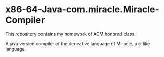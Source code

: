 # x86-64-Java-com.miracle.Miracle-Compiler
This repository contains my homework of ACM honored class.

A java version compiler of the derivative language of Miracle, a c-like language.
